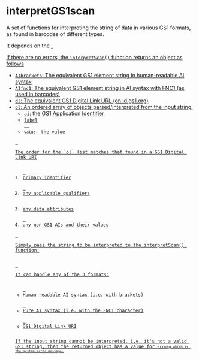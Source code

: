 # interpretGS1scan
<p>A set of functions for interpreting the string of data in various GS1 formats, as found in barcodes of different types.</p>
<p>It depends on the <a href="https://github.com/gs1/GS1DigitalLinkToolkit.js"GS1 Digital Link toolkit</a>.</p>
<p>If there are no errors, the <code>interpretScan()</code> function returns an object as follows<p><ul>
 <li><code>AIbrackets</code>: The equivalent GS1 element string in human-readable AI syntax</li>
<li><code>AIfnc1</code>: The equivalent GS1 element string in AI syntax with FNC1 (as used in barcodes)</li>
 <li><code>dl</code>: The equivalent GS1 Digital Link URL (on id.gs1.org)</li>
<li><code>ol</code>: An ordered array of objects parsed/interpreted from the input string:<ul>
 <li><code>ai</code>: the GS1 Application Identifier</li>
 <li><code>label</code: what that AI is used for</li>
  <li><code>value</code>: the value</li></ul></li>
 <p>The order for the `ol` list matches that found in a GS1 Digital Link URI</p><ol>
 <li>primary identifier</li>
 <li>any applicable qualifiers</li>
 <li>any data attributes</li>
 <li>any non-GS1 AIs and their values</li></ol>
 <p>Simply pass the string to be interpreted to the interpretScan() function.</p>
 <p>It can handle any of the 3 formats:</p><ul>
 <li>Human readable AI syntax (i.e. with brackets)</li>
 <li>Pure AI syntax (i.e. with the FNC1 character)</li>
 <li>GS1 Digital Link URI</li></ul>
<p>If the input string cannot be interpreted, i.e. it's not a valid GS1 string, then the returned object has a value for <code>errmsg<code> which is the system error message.</p>
